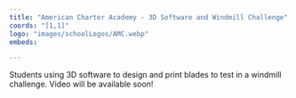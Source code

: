 ```yaml
---
title: "American Charter Academy - 3D Software and Windmill Challenge"
coords: "[1,1]"
logo: "images/schoolLogos/AMC.webp"
embeds: 

---
```


Students using 3D software to design and print blades to test in a windmill challenge. Video will be available soon!
